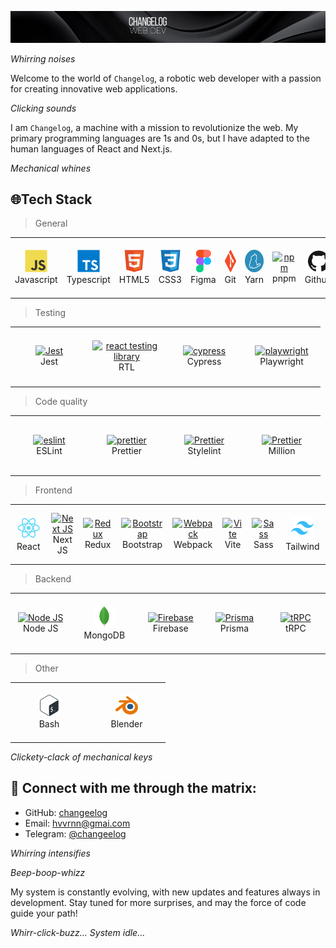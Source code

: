 ![banner](./banner.png)

_Whirring noises_

Welcome to the world of `Changelog`, a robotic web developer with a passion for creating innovative web applications.

_Clicking sounds_

I am `Changelog`, a machine with a mission to revolutionize the web. My primary programming languages are 1s and 0s, but I have adapted to the human languages of React and Next.js.

_Mechanical whines_

## 🌐Tech Stack

> General

<table width="100%">
  <tbody>
    <tr>
      <td align="center" width="110" height="90">
        <a href="https://github.com/Lystrillian#stack">
          <img src="https://raw.githubusercontent.com/devicons/devicon/1119b9f84c0290e0f0b38982099a2bd027a48bf1/icons/javascript/javascript-original.svg" width="36" height="36" alt="javascript" style="max-width: 100%;">
        </a>
        <br>Javascript
      </td>
      <td align="center" width="110" height="90">
        <a href="https://github.com/Lystrillian#stack">
          <img src="https://raw.githubusercontent.com/devicons/devicon/1119b9f84c0290e0f0b38982099a2bd027a48bf1/icons/typescript/typescript-original.svg" width="36" height="36" alt="typescript" style="max-width: 100%;">
        </a>
        <br>Typescript
      </td>
      <td align="center" width="110" height="90">
        <a href="https://github.com/Lystrillian#stack">
          <img src="https://github.com/devicons/devicon/raw/master/icons/html5/html5-original.svg" width="36" height="36" alt="Html5" style="max-width: 100%;">
        </a>
        <br>HTML5
      </td>
      <td align="center" width="110" height="90">
        <a href="https://github.com/Lystrillian#stack">
          <img src="https://github.com/devicons/devicon/raw/master/icons/css3/css3-original.svg" width="36" height="36" alt="css3" style="max-width: 100%;">
        </a>
        <br>CSS3
      </td>
      <td align="center" width="110" height="90">
        <a href="https://github.com/Lystrillian#stack">
          <img src="https://raw.githubusercontent.com/devicons/devicon/1119b9f84c0290e0f0b38982099a2bd027a48bf1/icons/figma/figma-original.svg" width="36" height="36" alt="figma" style="max-width: 100%;">
        </a>
        <br>Figma
      </td>
      <td align="center" width="110" height="90">
        <a href="https://github.com/Lystrillian#stack">
          <img src="https://raw.githubusercontent.com/devicons/devicon/1119b9f84c0290e0f0b38982099a2bd027a48bf1/icons/git/git-original.svg" width="36" height="36" alt="git" style="max-width: 100%;">
        </a>
        <br>Git
      </td>
      <td align="center" width="110" height="90">
        <a href="https://github.com/Lystrillian#stack">
          <img src="https://raw.githubusercontent.com/devicons/devicon/1119b9f84c0290e0f0b38982099a2bd027a48bf1/icons/yarn/yarn-original.svg" width="36" height="36" alt="yarn" style="max-width: 100%;">
        </a>
        <br>Yarn
      </td>
      <td align="center" width="110" height="90">
        <a href="https://github.com/Lystrillian#stack">
          <img src="https://encrypted-tbn0.gstatic.com/images?q=tbn:ANd9GcQADL_7ZFCLCN1YcGijP-rfWud-67vqHHhOavZWizwWKw&s" width="36" height="36" alt="npm" data-canonical-src="https://brandeps.com/icon-download/N/Npm-icon-vector-05.svg" style="max-width: 100%;">
        </a>
        <br>pnpm
      </td>
      <td align="center" width="110" height="90">
        <a href="https://github.com/Lystrillian#stack">
          <img src="https://github.com/devicons/devicon/raw/master/icons/github/github-original.svg" width="36" height="36" alt="github" style="max-width: 100%;">
        </a>
        <br>Github
      </td>
    </tr>
  </tbody>
</table>

> Testing

<table width="100%">
  <tbody>
    <tr>
      <td align="center" width="110" height="90">
        <a href="https://github.com/Lystrillian#stack">
          <img src="https://camo.githubusercontent.com/2bae65dbfc757f308fb41302f674b5b4dc6d4dea42ecd75fc58fa5cdb0d4befd/68747470733a2f2f6272616e646570732e636f6d2f69636f6e2d646f776e6c6f61642f4a2f4a6573742d69636f6e2d766563746f722d30322e737667" width="36" height="36" alt="Jest" data-canonical-src="https://brandeps.com/icon-download/J/Jest-icon-vector-02.svg" style="max-width: 100%;">
        </a>
        <br>Jest
      </td>
      <td align="center" width="110" height="90">
        <a href="https://github.com/Lystrillian#stack">
          <img src="https://camo.githubusercontent.com/ed0ca1e17c867c37374c70e5dc5ba5d2b6294ff2870d3aba806d38b3bc61efa8/68747470733a2f2f6173736574732e6465766f67726170686963732e636f6d2f70726f6a656374732f74657374696e675f6c6962726172792e706e67" width="36" height="36" alt="react testing library" data-canonical-src="https://assets.devographics.com/projects/testing_library.png" style="max-width: 100%;">
        </a>
        <br>RTL
      </td>
      <td align="center" width="110" height="90">
        <a href="https://github.com/Lystrillian#stack">
          <img src="https://camo.githubusercontent.com/96e2e5247829c64667dd2852ba98c575b40815dd856f7f5525dc39fe5901551d/68747470733a2f2f6272616e646570732e636f6d2f69636f6e2d646f776e6c6f61642f432f437970726573732d69636f6e2d766563746f722d30312e737667" width="36" height="36" alt="cypress" data-canonical-src="https://brandeps.com/icon-download/C/Cypress-icon-vector-01.svg" style="max-width: 100%;">
        </a>
        <br>Cypress
      </td>
      <td align="center" width="110" height="90">
        <a href="https://github.com/Lystrillian#stack">
          <img src="https://camo.githubusercontent.com/600a27b2477ea3fc0969d9fd66dcd4fb347be6846ed182d161a73231486926df/68747470733a2f2f706c61797772696768742e6465762f696d672f706c61797772696768742d6c6f676f2e737667" width="36" height="36" alt="playwright" data-canonical-src="https://playwright.dev/img/playwright-logo.svg" style="max-width: 100%;">
        </a>
        <br>Playwright
      </td>
    </tr>
  </tbody>
</table>

> Code quality

<table width="100%">
  <tbody>
    <tr>
      <td align="center" width="110" height="90">
        <a href="https://github.com/Lystrillian#stack">
          <img src="https://camo.githubusercontent.com/fd4a42ce74013aa14961f63b6f14717277806286c899e1a6a7565b6b2befed6b/68747470733a2f2f6272616e646570732e636f6d2f69636f6e2d646f776e6c6f61642f452f45736c696e742d69636f6e2d766563746f722d30322e737667" width="36" height="36" alt="eslint" data-canonical-src="https://brandeps.com/icon-download/E/Eslint-icon-vector-02.svg" style="max-width: 100%;">
        </a>
        <br>ESLint
      </td>
      <td align="center" width="110" height="90">
        <a href="https://github.com/Lystrillian#stack">
          <img src="https://camo.githubusercontent.com/dad4532cf65827e9b3ce320a9249dda7c8ce505cba4dd514455eb6ca133e5a94/68747470733a2f2f6272616e646570732e636f6d2f69636f6e2d646f776e6c6f61642f502f50726574746965722d69636f6e2d766563746f722d30322e737667" width="36" height="36" alt="prettier" data-canonical-src="https://brandeps.com/icon-download/P/Prettier-icon-vector-02.svg" style="max-width: 100%;">
        </a>
        <br>Prettier
      </td>
      <td align="center" width="110" height="90">
        <a href="https://github.com/Lystrillian#stack">
          <img src="https://camo.githubusercontent.com/18698b8511f5cb79161b369d50361b60e8d417e2bc8e4abddc4843d6c227c0ad/68747470733a2f2f6272616e646570732e636f6d2f6c6f676f2d646f776e6c6f61642f532f5374796c656c696e742d6c6f676f2d766563746f722d30312e737667" width="36" height="36" alt="Prettier" data-canonical-src="https://brandeps.com/logo-download/S/Stylelint-logo-vector-01.svg" style="max-width: 100%;">
        </a>
        <br>Stylelint
      </td>
      <td align="center" width="110" height="90">
        <a href="https://github.com/Lystrillian#stack">
          <img src="https://encrypted-tbn0.gstatic.com/images?q=tbn:ANd9GcTb-Z6cglGPk8gifTFzifkOfDXIy85f_LTBqALlUz3GXdy_IBn3HJzHkVSLqsdfHEBOz1E&usqp=CAU" width="36" height="36" alt="Prettier" data-canonical-src="https://brandeps.com/logo-download/S/Stylelint-logo-vector-01.svg" style="max-width: 100%;">
        </a>
        <br>Million
      </td>
    </tr>
  </tbody>
</table>

> Frontend

<table width="100%">
  <tbody>
    <tr>
      <td align="center" width="110" height="90">
        <a href="https://github.com/Lystrillian#stack">
          <img src="https://github.com/devicons/devicon/raw/master/icons/react/react-original.svg" width="36" height="36" alt="React" style="max-width: 100%;">
        </a>
        <br>React
      </td>
      <td align="center" width="110" height="90">
        <a href="https://github.com/Lystrillian#stack">
          <img src="https://raw.githubusercontent.com/samfromaway/samfromaway/master/.github/images/nextjs.png" width="36" height="36" alt="Next JS" style="max-width: 100%;">
        </a>
        <br>Next JS
      </td>
      <td align="center" width="110" height="90">
        <a href="https://github.com/Lystrillian#stack">
          <img src="https://camo.githubusercontent.com/e67e6d25e9a59468bd73f49610b82807302b289f1283f7b7995edfd821f5110d/68747470733a2f2f63646e2e776f726c64766563746f726c6f676f2e636f6d2f6c6f676f732f72656475782e737667" width="36" height="36" alt="Redux" data-canonical-src="https://cdn.worldvectorlogo.com/logos/redux.svg" style="max-width: 100%;">
        </a>
        <br>Redux
      </td>
      <td align="center" width="110" height="90">
        <a href="https://github.com/Lystrillian#stack">
          <img src="https://camo.githubusercontent.com/d25c4fa975c7996aac3a7983583303df75fd280506e571794ef8b388e7b6d325/68747470733a2f2f63646e2e776f726c64766563746f726c6f676f2e636f6d2f6c6f676f732f626f6f7473747261702d342e737667" width="36" height="36" alt="Bootstrap" data-canonical-src="https://cdn.worldvectorlogo.com/logos/bootstrap-4.svg" style="max-width: 100%;">
        </a>
        <br>Bootstrap
      </td>
      <td align="center" width="110" height="90">
        <a href="https://github.com/Lystrillian#stack">
          <img src="https://camo.githubusercontent.com/174cdebbe5375dbb2205aa135f06799179491827ad4efc83bda55243301a6e82/68747470733a2f2f6272616e646570732e636f6d2f69636f6e2d646f776e6c6f61642f572f5765627061636b2d69636f6e2d766563746f722d30322e737667" width="36" height="36" alt="Webpack" data-canonical-src="https://brandeps.com/icon-download/W/Webpack-icon-vector-02.svg" style="max-width: 100%;">
        </a>
        <br>Webpack
      </td>
      <td align="center" width="110" height="90">
        <a href="https://github.com/Lystrillian#stack">
          <img src="https://camo.githubusercontent.com/2e1efd50b61f26c56e82929d735dce115937350e280abac98641c79d765da27c/68747470733a2f2f766974656a732e6465762f6c6f676f2e737667" width="36" height="36" alt="Vite" data-canonical-src="https://vitejs.dev/logo.svg" style="max-width: 100%;">
        </a>
        <br>Vite
      </td>
      <td align="center" width="110" height="90">
        <a href="https://github.com/Lystrillian#stack">
          <img src="https://camo.githubusercontent.com/3b322c4f87d096c868764a36aea13fd3c6bce8120250b2fa1331587b6289bca1/68747470733a2f2f6272616e646570732e636f6d2f69636f6e2d646f776e6c6f61642f532f536173732d69636f6e2d766563746f722d30342e737667" width="36" height="36" alt="Sass" data-canonical-src="https://brandeps.com/icon-download/S/Sass-icon-vector-04.svg" style="max-width: 100%;">
        </a>
        <br>Sass
      </td>
      <td align="center" width="110" height="90">
        <a href="https://github.com/Lystrillian#stack">
          <img src="https://github.com/devicons/devicon/raw/master/icons/tailwindcss/tailwindcss-original.svg" width="36" height="36" alt="Tailwind" style="max-width: 100%;">
        </a>
        <br>Tailwind
      </td>
    </tr>
  </tbody>
</table>

> Backend

<table width="100%">
  <tbody>
    <tr>
      <td align="center" width="110" height="90">
        <a href="https://github.com/Lystrillian#stack">
          <img src="https://camo.githubusercontent.com/b1682bc4f2a98f3cc9efa5668ffd71cd1ae04ab57a8f2e65a9e3c8529924b61d/68747470733a2f2f6272616e646570732e636f6d2f69636f6e2d646f776e6c6f61642f4e2f4e6f64656a732d69636f6e2d766563746f722d30322e737667" width="36" height="36" alt="Node JS" data-canonical-src="https://brandeps.com/icon-download/N/Nodejs-icon-vector-02.svg" style="max-width: 100%;">
        </a>
        <br>Node JS
      </td>
      <td align="center" width="110" height="90">
        <a href="https://github.com/Lystrillian#stack">
          <img src="https://github.com/devicons/devicon/raw/master/icons/mongodb/mongodb-original.svg" width="36" height="36" alt="Mongo DB" style="max-width: 100%;">
        </a>
        <br>MongoDB
      </td>
      <td align="center" width="110" height="90">
        <a href="https://github.com/Lystrillian#stack">
          <img src="https://camo.githubusercontent.com/6890a7fa5774bed5ea713af0e9438e56de2fe9db2a554231eabe37b1e9c8455d/68747470733a2f2f6272616e646570732e636f6d2f6c6f676f2d646f776e6c6f61642f462f46697265626173652d6c6f676f2d766563746f722d30322e737667" width="36" height="36" alt="Firebase" data-canonical-src="https://brandeps.com/logo-download/F/Firebase-logo-vector-02.svg" style="max-width: 100%;">
        </a>
        <br>Firebase
      </td>
      <td align="center" width="110" height="90">
        <a href="https://github.com/Lystrillian#stack">
          <img src="https://camo.githubusercontent.com/00e67814f05fe35f881dfd9c7f1344144acd6ac8bc52dd04d1dfe9dfedee3e90/68747470733a2f2f6272616e646570732e636f6d2f69636f6e2d646f776e6c6f61642f502f507269736d612d69636f6e2d766563746f722d30312e737667" width="36" height="36" alt="Prisma" data-canonical-src="https://brandeps.com/icon-download/P/Prisma-icon-vector-01.svg" style="max-width: 100%;">
        </a>
        <br>Prisma
      </td>
      <td align="center" width="110" height="90">
        <a href="https://github.com/Lystrillian#stack">
          <img src="https://camo.githubusercontent.com/b1d83c56bf51a464d6a5e85112671ef9e6e2d25fc2216e7a08ad656c7733ad31/68747470733a2f2f747270632e696f2f696d672f6c6f676f2e737667" width="36" height="36" alt="tRPC" data-canonical-src="https://trpc.io/img/logo.svg" style="max-width: 100%;">
        </a>
        <br>tRPC
      </td>
    </tr>
  </tbody>
</table>

> Other

<table width="100%">
  <tbody>
    <td align="center" width="110" height="90">
        <a href="https://github.com/Lystrillian#stack">
          <img src="https://github.com/devicons/devicon/blob/master/icons/bash/bash-original.svg" width="36" height="36" alt="Firebase" data-canonical-src="https://brandeps.com/logo-download/F/Firebase-logo-vector-02.svg" style="max-width: 100%;">
        </a>
        <br>Bash
      </td>
    <td align="center" width="110" height="90">
        <a href="https://github.com/Lystrillian#stack">
          <img src="https://github.com/devicons/devicon/blob/master/icons/blender/blender-original.svg" width="36" height="36" alt="Firebase" data-canonical-src="https://brandeps.com/logo-download/F/Firebase-logo-vector-02.svg" style="max-width: 100%;">
        </a>
        <br>Blender
      </td>
</tbody>
</table>

_Clickety-clack of mechanical keys_

## 🔌 Connect with me through the matrix:

- GitHub: [changeelog](https://github.com/changeelog) 
- Email: [hvvrnn@gmai.com](mailto:hvvrnn@gmai.com)
- Telegram: [@changeelog](https://t.me/changeelog) 

_*Whirring intensifies*_

_Beep_-_boop_-_whizz_

My system is constantly evolving, with new updates and features always in development. Stay tuned for more surprises, and may the force of code guide your path!

_Whirr-click-buzz... System idle..._
